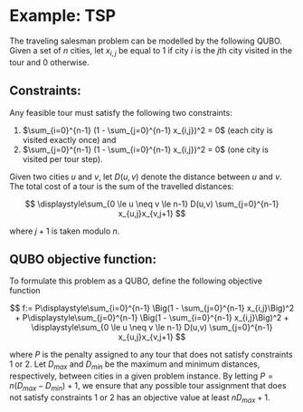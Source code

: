 # Example: TSP

The traveling salesman problem can be modelled by the following QUBO. Given
a set of $n$ cities, let $x_{i,j}$ be equal to 1 if city $i$ is
the $j$th city visited in the tour and 0 otherwise.

## Constraints:

Any feasible tour
must satisfy the following two constraints:

1. $\sum_{i=0}^{n-1} (1 - \sum_{j=0}^{n-1} x_{i,j})^2 = 0$
   (each city is visited exactly once) and
2. $\sum_{j=0}^{n-1} (1 - \sum_{i=0}^{n-1} x_{i,j})^2 = 0$
   (one city is visited per tour step).

Given two cities $u$ and $v$, let $D(u, v)$ denote the distance between
$u$ and $v$. The total cost of a tour is the sum of the travelled distances:

$$
\displaystyle\sum_{0 \le u \neq v \le n-1} D(u,v) \sum_{j=0}^{n-1}
x_{u,j}x_{v,j+1}
$$

where $j+1$ is taken modulo $n$.

## QUBO objective function:

To formulate this problem as a QUBO,
define the following objective function

$$
f:= P\displaystyle\sum_{i=0}^{n-1} \Big(1 - \sum_{j=0}^{n-1} x_{i,j}\Big)^2 +
P\displaystyle\sum_{j=0}^{n-1} \Big(1 - \sum_{i=0}^{n-1} x_{i,j}\Big)^2 +
\displaystyle\sum_{0 \le u \neq v \le n-1} D(u,v) \sum_{j=0}^{n-1}
x_{u,j}x_{v,j+1}
$$

where $P$ is the penalty assigned to any tour that does not satisfy constraints
1 or 2. Let $D_{max}$ and $D_{min}$ be the maximum and minimum distances,
respectively, between cities in a given problem instance. By letting $P =
n(D_{max} - D_{min})+ 1$, we ensure that any possible tour assignment that does
not satisfy constraints 1 or 2 has an objective value at least $nD_{max} + 1$.

<!-- See `python/examples/tsp.py` for code that takes an instance of a TSP and -->
<!-- creates the Quadratix matrix $Q$ that represents the quadratic terms in $f$. -->
<!-- See `python/examples/tsp_example.py` for an example simulated anneal of a -->
<!-- TSP instance of the following 12 cities. -->
<!---->
<!-- <p align="center"> -->
<!-- <img src="python/examples/cities.png" -->
<!-- width="400"> -->
<!-- </p> -->
<!---->
<!-- With num_res = 1 and num_iters = 10, we obtain the following solution. -->
<!-- <p align="center"> -->
<!-- <img src="python/examples/0.png" alt="Solve 1" -->
<!-- width="400"> -->
<!-- </p> -->
<!---->
<!-- With num_res = 10 and num_iters = 100, we obtain the following solution. -->
<!-- <p align="center"> -->
<!-- <img src="python/examples/1.png" alt="Solve 2" -->
<!-- width="400"> -->
<!-- </p> -->
<!---->
<!-- With num_res = 10 and num_iters = 1000, we obtain the following solution. -->
<!-- <p align="center"> -->
<!-- <img src="python/examples/2.png" alt="Solve 3" -->
<!-- width="400"> -->
<!-- </p> -->
